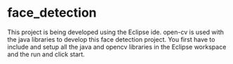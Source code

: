 # face_detection
This project is being developed using the Eclipse ide.
open-cv is used with the java libraries to develop this face detection project.
You first have to include and setup all the java and opencv libraries in the Eclipse workspace and the run and click start.
